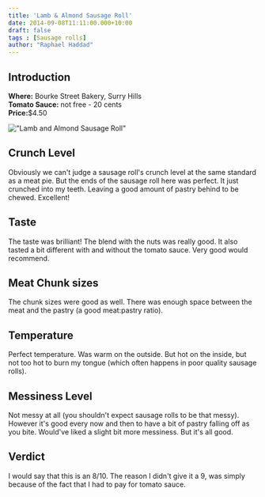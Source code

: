 ```yaml
---
title: 'Lamb & Almond Sausage Roll'
date: 2014-09-08T11:11:00.000+10:00
draft: false
tags : [Sausage rolls]
author: "Raphael Haddad"
---
```


## Introduction

**Where:** Bourke Street Bakery, Surry Hills  
**Tomato Sauce:** not free - 20 cents  
**Price:**$4.50  

!["Lamb and Almond Sausage Roll"](/images/lamb-and-almond-sausage-roll.jpg)

## Crunch Level

Obviously we can't judge a sausage roll's crunch level at the same standard
as a meat pie. But the ends of the sausage roll here was perfect.
It just crunched into my teeth. Leaving a good amount of pastry behind to be
chewed. Excellent!

## Taste

The taste was brilliant! The blend with the nuts was really good. It also
tasted a bit different with and without the tomato sauce. Very good would
recommend.

## Meat Chunk sizes

The chunk sizes were good as well. There was enough space between the
meat and the pastry (a good meat:pastry ratio).

## Temperature

Perfect temperature. Was warm on the outside. But hot on the inside, but not
too hot to burn my tongue (which often happens in poor quality sausage rolls).

## Messiness Level

Not messy at all (you shouldn't expect sausage rolls to be that messy).
However it's good every now and then to have a bit of pastry falling off
as you bite. Would've liked a slight bit more messiness. But it's all good.

## Verdict

I would say that this is an 8/10. The reason I didn't give it a 9, was simply
because of the fact that I had to pay for tomato sauce.

